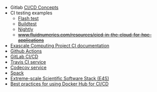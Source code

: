 <!-- continuous-integration -->
  * Gitlab [CI/CD Concepts](https://docs.gitlab.com/ee/ci/introduction/)
  * CI testing examples
    * [Flash test](https://doi.org/10.1002/spe.2220)
    * [Buildtest](https://github.com/buildtesters/buildtest/)
    * [Nightly](https://github.com/frobnitzem/nightly/)
    * ~~www.fluidnumerics.com/resources/cicd-in-the-cloud-for-hpc-applications~~
  * [Exascale Computing Project CI documentation](https://ecp-ci.gitlab.io/)
  * [Github Actions](https://github.com/features/actions)
  * [GitLab CI/CD](https://docs.gitlab.com/ee/ci/)
  * [Travis CI service](https://travis-ci.com)
  * [Codecov service](https://codecov.io)
  * [Spack](https://spack.readthedocs.io)
  * [Extreme-scale Scientific Software Stack (E4S)](https://e4s-project.github.io)
  * [Best practices for using Docker Hub for CI/CD](https://docs.docker.com/ci-cd/best-practices/)
